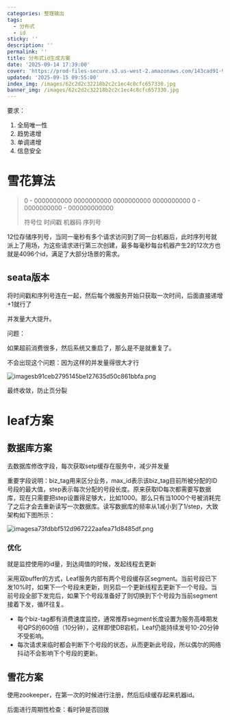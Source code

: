 ```yaml
---
categories: 整理输出
tags:
  - 分布式
  - id
sticky: ''
description: ''
permalink: ''
title: 分布式id生成方案
date: '2025-09-14 17:39:00'
cover: 'https://prod-files-secure.s3.us-west-2.amazonaws.com/143cad91-961b-48b0-82dc-78fbb6eb5abe/afeecfdd-b53a-4d0d-8dc8-7f6afe626350/anime-anime-girls-Mori-Calliope-Hololive-Dino-Art-2304478-wallhere.com.jpg?X-Amz-Algorithm=AWS4-HMAC-SHA256&X-Amz-Content-Sha256=UNSIGNED-PAYLOAD&X-Amz-Credential=ASIAZI2LB466SQBYYAUJ%2F20250915%2Fus-west-2%2Fs3%2Faws4_request&X-Amz-Date=20250915T090019Z&X-Amz-Expires=3600&X-Amz-Security-Token=IQoJb3JpZ2luX2VjEPj%2F%2F%2F%2F%2F%2F%2F%2F%2F%2FwEaCXVzLXdlc3QtMiJGMEQCIDz05JrteQzegC%2BUErK4rMSRdDg4ZAmBnpYiH3xMIA83AiAbgwjhhcnnCk%2Bh1%2FOrC06LKYeBHsNpIOGmU8F4QwjsrSr%2FAwhxEAAaDDYzNzQyMzE4MzgwNSIMqn1cPql3IDM%2FjiAfKtwDFNhv5R8y54JqkoyjCd8woluhauSafSVrtzFVc5iGV9hP7bQ2Dlz7huPSa0aSaZ9wsvHM3ybGqzDhKrgNmOmvQHzm68LYaAVRq4B%2BqQS8jjNwwhQPudH1WNOya0rrhQMfW%2FLYvhW14dJUzSC09GCFdFJ4RpGO3q43NjLsFB01b02i%2FIXG3dYj1NM6%2BgPKp%2Fe0Dm%2Bmi0kUiNRdopDFmKysLjrUn1U2DDWxmf88XVE%2Ft6%2F8BGgaJdSo4lFOrWWbjfl5MvCQyxj9wqAb6g8v1k1sHgagldSE2YlnkQEpGUrSLfutwgub7NSa2l3Rzf04R1pfjEHHGA0TeW7%2B53irkoscbN4R8ryxgX3%2FpuRsEThl0uxP02kmxGTfUnjNludMbY%2B84Uqe6UZ64nisWxwkoGBWXdiy8kecfKLzym5KI%2Bf9NR6P6WZZJCPwfXqdYG3vCSzAgpyj7d9CQa0j5ZfzrRRbQV%2BEubVgO77THg3vLQcodrp86%2Fdh5n0cBa59lmEUQOhHzhSdEqwB6y70UnsiQ1Dljfwj6W%2F%2FKVKivOyt0BgAJDMBHBa9AnZmfmqhp3YWd%2BGGRtw6q5gA2wXtCQgOMBaLPPemcfKRqqCrZO5MWqpzot6s2hdTU5yFRuO2Ixgw7pOfxgY6pgGPn9p7MEkNZ6C8WKs%2BeU%2FOBRhuU16MSgIDWfAE9er%2B3iH9KQSIyIAsnpfsdi5%2BDcYA8XitTgV%2BfV%2B5DEykffk5DR%2BHqiED9LSpmJeg90mnfaYQNow%2BPCYL5plu1c745eQ3gAyN%2F0aE6mYxe5jikoS62lHoQ2Og9sbXg%2F98e9E0DXlm%2BFrxQOSesw05nq2Ns2SPy7ycmq7A7SfrwRjsuaz%2B5IDd%2Ft2e&X-Amz-Signature=c3b9d4892782c569b3d7f608b33eb5f2245a610bdd145c11ff720b0b4d35d622&X-Amz-SignedHeaders=host&x-amz-checksum-mode=ENABLED&x-id=GetObject'
updated: '2025-09-15 09:55:00'
index_img: /images/62c2d2c32218b2c2c1ec4c8cfc657330.jpg
banner_img: /images/62c2d2c32218b2c2c1ec4c8cfc657330.jpg
---
```


要求：

1. 全局唯一性
2. 趋势递增
3. 单调递增
4. 信息安全

# 雪花算法

> 0 - 0000000000 0000000000 0000000000 0000000000 0 - 0000000000 - 000000000000
>
> 符号位 时间戳 机器码 序列号
>
>

12位存储序列号，当同一毫秒有多个请求访问到了同一台机器后，此时序列号就派上了用场，为这些请求进行第三次创建，最多每毫秒每台机器产生2的12次方也就是4096个id，满足了大部分场景的需求。


## seata版本


将时间戳和序列号连在一起，然后每个微服务开始只获取一次时间，后面直接递增+1就行了


并发量大大提升。


问题：


如果超前消费很多，然后系统又重启了，那么是不是就重复了。


不会出现这个问题：因为这样的并发量得很大才行


![imagesb91ceb2795145be127635d50c861bbfa.png](/images/c686239b1567bd4f1ee7f6da809063a0.png)


最终收敛，防止页分裂


# leaf方案


## 数据库方案


去数据库修改字段，每次获取setp缓存在服务中，减少并发量


重要字段说明：biz_tag用来区分业务，max_id表示该biz_tag目前所被分配的ID号段的最大值，step表示每次分配的号段长度。原来获取ID每次都需要写数据库，现在只需要把step设置得足够大，比如1000。那么只有当1000个号被消耗完了之后才会去重新读写一次数据库。读写数据库的频率从1减小到了1/step，大致架构如下图所示：


![imagesa73fdbbf512d967222aafea71d8485df.png](/images/6ba8f71fc9902de8f6ead17de802a727.png)


### 优化


就是监控使用的id量，到达阈值的时候，发起线程去更新


采用双buffer的方式，Leaf服务内部有两个号段缓存区segment。当前号段已下发10%时，如果下一个号段未更新，则另启一个更新线程去更新下一个号段。当前号段全部下发完后，如果下个号段准备好了则切换到下个号段为当前segment接着下发，循环往复。

- 每个biz-tag都有消费速度监控，通常推荐segment长度设置为服务高峰期发号QPS的600倍（10分钟），这样即使DB宕机，Leaf仍能持续发号10-20分钟不受影响。
- 每次请求来临时都会判断下个号段的状态，从而更新此号段，所以偶尔的网络抖动不会影响下个号段的更新。

## 雪花方案


使用zookeeper，在第一次的时候进行注册，然后后续缓存起来机器id。


后面进行周期性检查：看时钟是否回拨

